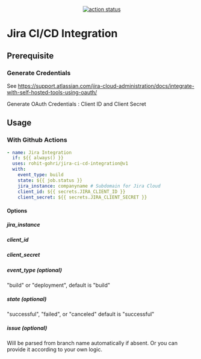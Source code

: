 <p align="center">
  <a href="https://github.com/rohit-gohri/jira-ci-cd-integration/actions"><img alt="action status" src="https://github.com/rohit-gohri/jira-ci-cd-integration/workflows/build-test/badge.svg"></a>
</p>

# Jira CI/CD Integration

## Prerequisite

### Generate Credentials

See <https://support.atlassian.com/jira-cloud-administration/docs/integrate-with-self-hosted-tools-using-oauth/>

Generate OAuth Credentials : Client ID and Client Secret

## Usage

### With Github Actions

```yaml
- name: Jira Integration
  if: ${{ always() }}
  uses: rohit-gohri/jira-ci-cd-integration@v1
  with:
    event_type: build
    state: ${{ job.status }}
    jira_instance: companyname # Subdomain for Jira Cloud
    client_id: ${{ secrets.JIRA_CLIENT_ID }}
    client_secret: ${{ secrets.JIRA_CLIENT_SECRET }}
```

#### Options

##### jira_instance

##### client_id

##### client_secret

##### event_type (optional)

"build" or "deployment", default is "build"

##### state (optional)

"successful", "failed", or "canceled" default is "successful"

##### issue (optional)

Will be parsed from branch name automatically if absent. Or you can provide it according to your own logic.
